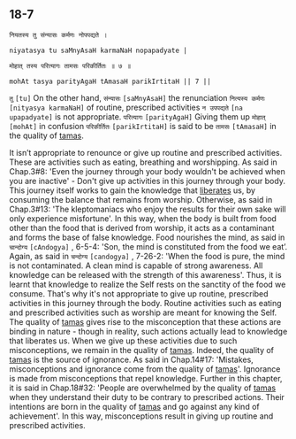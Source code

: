 ## 18-7


```shloka-sa
नियतस्य तु संन्यासः कर्मणः नोपपद्यते ।
```
```shloka-sa-hk
niyatasya tu saMnyAsaH karmaNaH nopapadyate |
```
```shloka-sa
मोहात् तस्य परित्यागः तामसः परिकीर्तितः ॥ ७ ॥
```
```shloka-sa-hk
mohAt tasya parityAgaH tAmasaH parikIrtitaH || 7 ||
```

`तु` `[tu]` On the other hand, `संन्यासः` `[saMnyAsaH]` the renunciation `नित्यस्य कर्मणः` `[nityasya karmaNaH]` of routine, prescribed activities `न उपपद्यते` `[na upapadyate]` is not appropriate. `परित्यागः` `[parityAgaH]` Giving them up `मोहात्` `[mohAt]` in confusion `परिकीर्तितः` `[parikIrtitaH]` is said to be `तामसः` `[tAmasaH]` in the quality of [tamas](tamas).



It isn’t appropriate to renounce or give up routine and prescribed activities. These are activities such as eating, breathing and worshipping. 
As said in Chap.3#8: 'Even the journey through your body wouldn't be achieved when you are inactive' - Don't give up activities in this journey through your body. This journey itself works to gain the knowledge that [liberates](Moksha) us, by consuming the balance that remains from worship. Otherwise, as said in Chap.3#13: 'The kleptomaniacs who enjoy the results for their own sake will only experience misfortune'. 
In this way, when the body is built from food other than the food that is derived from worship, it acts as a contaminant and forms the base of false knowledge. 
Food nourishes the mind, as said in `चान्दोग्य` `[cAndogya]` , 6-5-4: 'Son, the mind is constituted from the food we eat’. Again, as said in `चन्दोग्य` `[candogya]` , 7-26-2: 'When the food is pure, the mind is not contaminated. A clean mind is capable of strong awareness. All knowledge can be released with the strength of this awareness'. 
Thus, it is learnt that knowledge to realize the Self rests on the sanctity of the food we consume.
That's why it's not appropriate to give up routine, prescribed activities in this journey through the body. Routine activities such as eating and prescribed activities such as worship are meant for knowing the Self. 
The quality of [tamas](tamas) gives rise to the misconception that these actions are binding in nature - though in reality, such actions actually lead to knowledge that liberates us. When we give up these activities due to such misconceptions, we remain in the quality of [tamas](tamas). Indeed, the quality of [tamas](tamas) is the source of ignorance. As said in Chap.14#17: 'Mistakes, misconceptions and ignorance come from the quality of [tamas](tamas)'.
Ignorance is made from misconceptions that repel knowledge. Further in this chapter, it is said in Chap.18#32: 'People are overwhelmed by the quality of [tamas](tamas) when they understand their duty to be contrary to prescribed actions. Their intentions are born in the quality of [tamas](tamas) and go against any kind of achievement'.
In this way, misconceptions result in giving up routine and prescribed activities.

